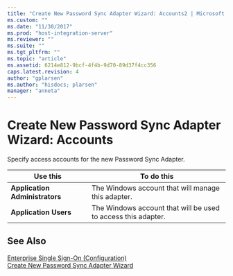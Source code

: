 ```yaml
---
title: "Create New Password Sync Adapter Wizard: Accounts2 | Microsoft Docs"
ms.custom: ""
ms.date: "11/30/2017"
ms.prod: "host-integration-server"
ms.reviewer: ""
ms.suite: ""
ms.tgt_pltfrm: ""
ms.topic: "article"
ms.assetid: 6214e812-9bcf-4f4b-9d70-89d37f4cc356
caps.latest.revision: 4
author: "gplarsen"
ms.author: "hisdocs; plarsen"
manager: "anneta"
---
```

# Create New Password Sync Adapter Wizard: Accounts
Specify access accounts for the new Password Sync Adapter.  
  
|Use this|To do this|  
|--------------|----------------|  
|**Application Administrators**|The Windows account that will manage this adapter.|  
|**Application Users**|The Windows account that will be used to access this adapter.|  
  
## See Also  
 [Enterprise Single Sign-On (Configuration)](../core/enterprise-single-sign-on-configuration-1.md)   
 [Create New Password Sync Adapter Wizard](../core/create-new-password-sync-adapter-wizard1.md)